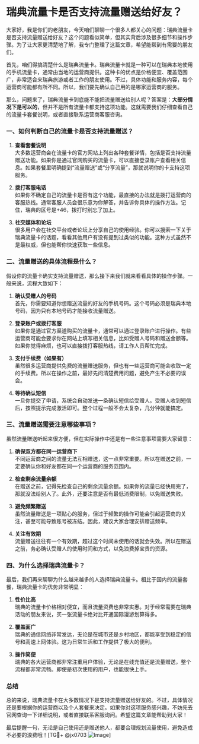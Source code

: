 # 瑞典流量卡是否支持流量赠送给好友？

大家好，我是你们的老朋友，今天咱们聊聊一个很多人都关心的问题：瑞典流量卡是否支持流量赠送给好友？这个问题看似简单，但其实背后涉及很多细节和操作步骤。为了让大家更清楚地了解，我专门整理了这篇文章，希望能帮到有需要的朋友们。

首先，咱们得搞清楚什么是瑞典流量卡。瑞典流量卡就是一种可以在瑞典本地使用的手机流量卡，通常由当地的运营商提供。这种卡的优点是价格便宜、覆盖范围广，非常适合来瑞典旅游或者工作的朋友使用。不过，具体功能和服务内容，每个运营商可能都有所不同。所以，我们要先确认自己用的是哪家运营商的服务。

那么，问题来了，瑞典流量卡到底能不能把流量赠送给别人呢？答案是：**大部分情况下是可以的**，但并不是所有流量卡都支持这项功能。这就需要我们仔细查看自己的流量卡套餐说明，或者直接联系运营商客服咨询。

### 一、如何判断自己的流量卡是否支持流量赠送？

1. **查看套餐说明**  
   大多数运营商会在流量卡的官方网站上列出各种套餐详情，包括是否支持流量赠送功能。如果你是通过官网购买的流量卡，可以直接登录账户查看相关信息。如果套餐里明确提到“流量赠送”或“分享流量”，那就说明你的卡支持这项服务。

2. **拨打客服电话**  
   如果你不确定自己的流量卡是否有这个功能，最直接的办法就是拨打运营商的客服热线。通常客服人员会很乐意为你解答，并告诉你具体的操作方法。记住，瑞典的区号是+46，拨打时别忘了加上。

3. **社交媒体和论坛**  
   很多用户会在社交平台或者论坛上分享自己的使用经验。你可以搜索一下关于瑞典流量卡的话题，看看其他用户有没有提到过类似的功能。这种方式虽然不是最权威，但也能帮你快速获取一些信息。

### 二、流量赠送的具体流程是什么？

假设你的流量卡确实支持流量赠送，那么接下来我们就来看看具体的操作步骤。一般来说，流程大致如下：

1. **确认受赠人的号码**  
   首先，你需要知道你想赠送流量的好友的手机号码。这个号码必须是瑞典本地号码，因为只有本地号码才能接收流量赠送。

2. **登录账户或拨打客服**  
   如果你是通过官方渠道购买的流量卡，通常可以通过登录账户进行操作。有些运营商可能会要求你在网站上填写相关信息，比如受赠人号码和赠送金额等。如果你觉得麻烦，也可以直接拨打客服热线，请工作人员帮忙完成。

3. **支付手续费（如果有）**  
   虽然很多运营商提供免费的流量赠送服务，但也有一些运营商可能会收取一定的手续费。所以在操作之前，最好先问清楚费用问题，避免产生不必要的误会。

4. **等待确认短信**  
   一旦你提交了申请，系统会自动发送一条确认短信给受赠人。受赠人收到短信后，按照提示完成激活即可。整个过程一般不会太复杂，几分钟就能搞定。

### 三、流量赠送需要注意哪些事项？

虽然流量赠送听起来很方便，但在实际操作中还是有一些注意事项需要大家留意：

1. **确保双方都在同一运营商下**  
   不同运营商之间的流量无法互相赠送，这一点非常重要。所以在赠送之前，一定要确认你和好友都在同一个运营商的服务范围内。

2. **检查剩余流量余额**  
   在赠送之前，记得先检查自己的剩余流量余额。如果你的流量已经快用完了，那就没法给别人了。此外，还要注意是否有最低消费限制，以免赠送失败。

3. **避免频繁赠送**  
   虽然流量赠送是一项贴心的服务，但过于频繁的操作可能会引起运营商的关注，甚至可能导致账号被冻结。因此，建议大家合理安排赠送频率。

4. **关注有效期**  
   流量赠送往往有一个有效期，超过这个时间未使用的话就会失效。所以在赠送之前，务必确认受赠人的使用时间和方式，以免浪费掉宝贵的资源。

### 四、为什么选择瑞典流量卡？

最后，我们再来聊聊为什么越来越多的人选择瑞典流量卡。相比于国内的流量套餐，瑞典流量卡的优势非常明显：

1. **性价比高**  
   瑞典的流量卡价格相对便宜，而且流量资费也非常实惠。对于经常需要在瑞典活动的朋友来说，买一张流量卡绝对比开通国际漫游划算得多。

2. **覆盖面广**  
   瑞典的通信网络非常发达，无论是在城市还是乡村地区，都能享受到稳定的信号和高速上网体验。这为日常生活和工作提供了极大的便利。

3. **操作简便**  
   瑞典的各大运营商都非常注重用户体验，无论是在线充值还是流量赠送，整个流程都非常流畅。即使是初次使用的用户，也能很快上手。

### 总结

总的来说，瑞典流量卡在大多数情况下是支持流量赠送给好友的。不过，具体情况还是要根据你的运营商以及个人套餐来决定。如果你对这项服务感兴趣，不妨先去官网查询一下详细说明，或者直接联系客服询问。希望这篇文章能帮助到大家！

最后提醒一句，无论是自己使用还是赠送他人，都要合理规划流量使用，避免造成不必要的浪费哦！[TG💪+ @jx0703 ![Image](https://github.com/user-attachments/assets/dbca1d08-cadb-493c-b0ec-ad6f7a83f270)]